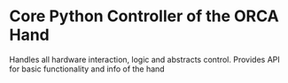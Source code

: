# Core Python Controller of the ORCA Hand
Handles all hardware interaction, logic and abstracts control.
Provides API for basic functionality and info of the hand
